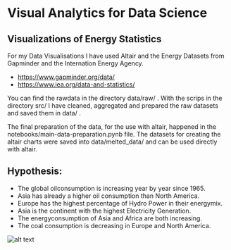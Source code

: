 # Visual Analytics for Data Science
## Visualizations of Energy Statistics

For my Data Visualisations I have used Altair and the Energy Datasets from Gapminder and the Internation Energy Agency.
- https://www.gapminder.org/data/
- https://www.iea.org/data-and-statistics/

You can find the rawdata in the directory data/raw/ . 
With the scrips in the directory src/ I have cleaned, aggregated and prepared the raw datasets and saved them in data/ .

The final preparation of the data, for the use with altair, happened in the notebooks/main-data-preparation.pynb file. The datasets for creating the altair charts were saved into data/melted_data/  and can be used directly with altair.

## Hypothesis:
- The global oilconsumption is increasing year by year since 1965.
- Asia has already a higher oil consumption than North America.
- Europe has the highest percentage of Hydro Power in their energymix.
- Asia is the continent with the highest Electricity Generation.
- The energyconsumption of Asia and Africa are both increasing.
- The coal consumption is decreasing in Europe and North America.


![alt text](img/Oil_Cons_global.jpg)
